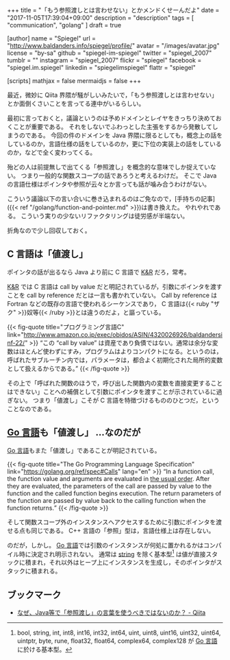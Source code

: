 +++
title = "「もう参照渡しとは言わせない」とかメンドくせーんだよ"
date =  "2017-11-05T17:39:04+09:00"
description = "description"
tags        = [ "communication", "golang" ]
draft = true

[author]
  name      = "Spiegel"
  url       = "http://www.baldanders.info/spiegel/profile/"
  avatar    = "/images/avatar.jpg"
  license   = "by-sa"
  github    = "spiegel-im-spiegel"
  twitter   = "spiegel_2007"
  tumblr    = ""
  instagram = "spiegel_2007"
  flickr    = "spiegel"
  facebook  = "spiegel.im.spiegel"
  linkedin  = "spiegelimspiegel"
  flattr    = "spiegel"

[scripts]
  mathjax = false
  mermaidjs = false
+++

最近，微妙に Qiita 界隈が騒がしいみたいで，「もう参照渡しとは言わせない」とか面倒くさいことを言ってる連中がいるらしい。

最初に言っておくと，議論というのは予めドメインとレイヤをきっちり決めておくことが重要である。
それをしないでふわっとした主張をするから発散してしまうのである。
今回の件のドメインを Java 界隈に限るとしても，概念上の話をしているのか，言語仕様の話をしているのか，更に下位の実装上の話をしているのか，などで全く変わってくる。

殆どの人は前提無しで出てくる「参照渡し」を概念的な意味でしか捉えていない。
つまり一般的な関数スコープの話であろうと考えるわけだ。
そこで Java の言語仕様はポインタや参照が云々とか言っても話が噛み合うわけがない。

こういう議論以下の言い合いに巻き込まれるのはご免なので，[手持ちの記事]({{< ref "/golang/function-and-pointer.md" >}})は書き換えた。
やれやれである。
こういう実りの少ないリファクタリングは徒労感が半端ない。

折角なので少し回収しておく。

## C 言語は「値渡し」

ポインタの話が出るなら Java より前に C 言語で [K&R] だろ，常考。

[K&R] では C 言語は call by value だと明記されているが，引数にポインタを渡すことを call by reference だとは一言も書かれていない。
Call by reference は Fortran などの既存の言語で使われるシーケンスであり， C 言語は{{< ruby "ザク" >}}奴等{{< /ruby >}}とは違うのだよ，と謳っている。

{{< fig-quote title="プログラミング言語C" link="http://www.amazon.co.jp/exec/obidos/ASIN/4320026926/baldandersinf-22/" >}}
<q>この “call by value” は資産であり負債ではない。通常は余分な変数はほとんど使わずにすみ，プログラムはよりコンパクトになる。というのは，呼ばれたサブルーチン内では，パラメータは，都合よく初期化された局所的変数として扱えるからである。</q>
{{< /fig-quote >}}

その上で「呼ばれた関数のほうで，呼び出した関数内の変数を直接変更することはできない」ことへの補償として引数にポインタを渡すことが示されているに過ぎない。
つまり「値渡し」こそが C 言語を特徴づけるもののひとつだ，ということなのである。


## [Go 言語]も「値渡し」 ...なのだが

[Go 言語]もまた「値渡し」であることが明記されている。

{{< fig-quote title="The Go Programming Language Specification" link="https://golang.org/ref/spec#Calls" lang="en" >}}
<q>In a function call, the function value and arguments are evaluated in <a href="https://golang.org/ref/spec#Order_of_evaluation">the usual order</a>. After they are evaluated, the parameters of the call are passed by value to the function and the called function begins execution. The return parameters of the function are passed by value back to the calling function when the function returns.</q>
{{< /fig-quote >}}

そして関数スコープ外のインスタンスへアクセスするために引数にポインタを渡せる点も同じである。
C++ 言語の「参照」型は，言語仕様上は存在しない。

のだが，しかし。
[Go 言語]では引数のインスタンスが何処に置かれるかはコンパイル時に決定され明示されない。
通常は [string] を除く基本型[^bt1] は値が直接スタックに積まれ，それ以外はヒープ上にインスタンスを生成し，そのポインタがスタックに積まれる。

[^bt1]: bool, string, int, int8, int16, int32, int64, uint, uint8, uint16, uint32, uint64, uintptr, byte, rune, float32, float64, complex64, complex128 が [Go 言語]に於ける基本型。























## ブックマーク

- [なぜ、Java等で「参照渡し」の言葉を使うべきではないのか？ - Qiita](https://qiita.com/raccy/items/59a6ac6c818918dd9651)

[K&R]: http://www.amazon.co.jp/exec/obidos/ASIN/4320026926/baldandersinf-22/ "プログラミング言語C 第2版 ANSI規格準拠 | B.W. カーニハン, D.M. リッチー, 石田 晴久 |本 | 通販 | Amazon"
[Go 言語]: https://golang.org/ "The Go Programming Language"
[string]: http://golang.org/ref/spec#String_types
